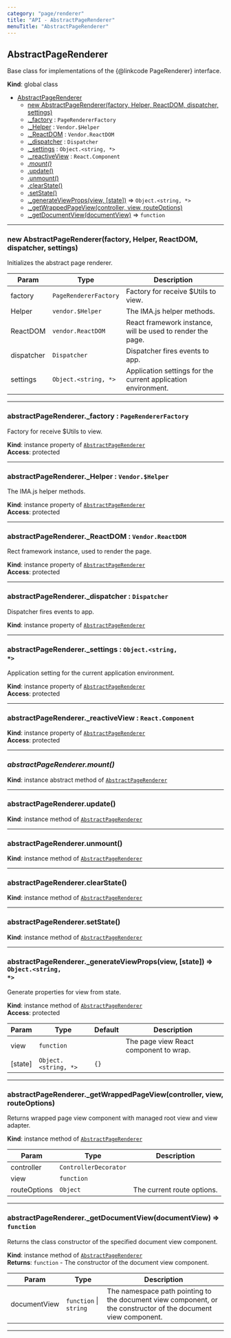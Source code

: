 ```yaml
---
category: "page/renderer"
title: "API - AbstractPageRenderer"
menuTitle: "AbstractPageRenderer"
---
```


## AbstractPageRenderer&nbsp;<a name="AbstractPageRenderer" href="https://github.com/seznam/ima/blob/v17.11.3/packages/core/src/page/renderer/AbstractPageRenderer.js#L11" target="_blank"><span class="icon"><i class="fas fa-external-link-alt fa-xs"></i></span></a>
Base class for implementations of the {@linkcode PageRenderer} interface.

**Kind**: global class  

* [AbstractPageRenderer](#AbstractPageRenderer)
    * [new AbstractPageRenderer(factory, Helper, ReactDOM, dispatcher, settings)](#new_AbstractPageRenderer_new)
    * [._factory](#AbstractPageRenderer+_factory) : <code>PageRendererFactory</code>
    * [._Helper](#AbstractPageRenderer+_Helper) : <code>Vendor.$Helper</code>
    * [._ReactDOM](#AbstractPageRenderer+_ReactDOM) : <code>Vendor.ReactDOM</code>
    * [._dispatcher](#AbstractPageRenderer+_dispatcher) : <code>Dispatcher</code>
    * [._settings](#AbstractPageRenderer+_settings) : <code>Object.&lt;string, \*&gt;</code>
    * [._reactiveView](#AbstractPageRenderer+_reactiveView) : <code>React.Component</code>
    * *[.mount()](#AbstractPageRenderer+mount)*
    * [.update()](#AbstractPageRenderer+update)
    * [.unmount()](#AbstractPageRenderer+unmount)
    * [.clearState()](#AbstractPageRenderer+clearState)
    * [.setState()](#AbstractPageRenderer+setState)
    * [._generateViewProps(view, [state])](#AbstractPageRenderer+_generateViewProps) ⇒ <code>Object.&lt;string, \*&gt;</code>
    * [._getWrappedPageView(controller, view, routeOptions)](#AbstractPageRenderer+_getWrappedPageView)
    * [._getDocumentView(documentView)](#AbstractPageRenderer+_getDocumentView) ⇒ <code>function</code>


* * *

### new AbstractPageRenderer(factory, Helper, ReactDOM, dispatcher, settings)&nbsp;<a name="new_AbstractPageRenderer_new"></a>
Initializes the abstract page renderer.


| Param | Type | Description |
| --- | --- | --- |
| factory | <code>PageRendererFactory</code> | Factory for receive $Utils to view. |
| Helper | <code>vendor.$Helper</code> | The IMA.js helper methods. |
| ReactDOM | <code>vendor.ReactDOM</code> | React framework instance, will be used        to render the page. |
| dispatcher | <code>Dispatcher</code> | Dispatcher fires events to app. |
| settings | <code>Object.&lt;string, \*&gt;</code> | Application settings for the current        application environment. |


* * *

### abstractPageRenderer.\_factory : <code>PageRendererFactory</code>&nbsp;<a name="AbstractPageRenderer+_factory" href="https://github.com/seznam/ima/blob/v17.11.3/packages/core/src/page/renderer/AbstractPageRenderer.js#L32" target="_blank"><span class="icon"><i class="fas fa-external-link-alt fa-xs"></i></span></a>
Factory for receive $Utils to view.

**Kind**: instance property of [<code>AbstractPageRenderer</code>](#AbstractPageRenderer)  
**Access**: protected  

* * *

### abstractPageRenderer.\_Helper : <code>Vendor.$Helper</code>&nbsp;<a name="AbstractPageRenderer+_Helper" href="https://github.com/seznam/ima/blob/v17.11.3/packages/core/src/page/renderer/AbstractPageRenderer.js#L40" target="_blank"><span class="icon"><i class="fas fa-external-link-alt fa-xs"></i></span></a>
The IMA.js helper methods.

**Kind**: instance property of [<code>AbstractPageRenderer</code>](#AbstractPageRenderer)  
**Access**: protected  

* * *

### abstractPageRenderer.\_ReactDOM : <code>Vendor.ReactDOM</code>&nbsp;<a name="AbstractPageRenderer+_ReactDOM" href="https://github.com/seznam/ima/blob/v17.11.3/packages/core/src/page/renderer/AbstractPageRenderer.js#L48" target="_blank"><span class="icon"><i class="fas fa-external-link-alt fa-xs"></i></span></a>
Rect framework instance, used to render the page.

**Kind**: instance property of [<code>AbstractPageRenderer</code>](#AbstractPageRenderer)  
**Access**: protected  

* * *

### abstractPageRenderer.\_dispatcher : <code>Dispatcher</code>&nbsp;<a name="AbstractPageRenderer+_dispatcher" href="https://github.com/seznam/ima/blob/v17.11.3/packages/core/src/page/renderer/AbstractPageRenderer.js#L55" target="_blank"><span class="icon"><i class="fas fa-external-link-alt fa-xs"></i></span></a>
Dispatcher fires events to app.

**Kind**: instance property of [<code>AbstractPageRenderer</code>](#AbstractPageRenderer)  

* * *

### abstractPageRenderer.\_settings : <code>Object.&lt;string, \*&gt;</code>&nbsp;<a name="AbstractPageRenderer+_settings" href="https://github.com/seznam/ima/blob/v17.11.3/packages/core/src/page/renderer/AbstractPageRenderer.js#L63" target="_blank"><span class="icon"><i class="fas fa-external-link-alt fa-xs"></i></span></a>
Application setting for the current application environment.

**Kind**: instance property of [<code>AbstractPageRenderer</code>](#AbstractPageRenderer)  
**Access**: protected  

* * *

### abstractPageRenderer.\_reactiveView : <code>React.Component</code>&nbsp;<a name="AbstractPageRenderer+_reactiveView" href="https://github.com/seznam/ima/blob/v17.11.3/packages/core/src/page/renderer/AbstractPageRenderer.js#L69" target="_blank"><span class="icon"><i class="fas fa-external-link-alt fa-xs"></i></span></a>
**Kind**: instance property of [<code>AbstractPageRenderer</code>](#AbstractPageRenderer)  
**Access**: protected  

* * *

### *abstractPageRenderer.mount()*&nbsp;<a name="AbstractPageRenderer+mount" href="https://github.com/seznam/ima/blob/v17.11.3/packages/core/src/page/renderer/AbstractPageRenderer.js#L76" target="_blank"><span class="icon"><i class="fas fa-external-link-alt fa-xs"></i></span></a>
**Kind**: instance abstract method of [<code>AbstractPageRenderer</code>](#AbstractPageRenderer)  

* * *

### abstractPageRenderer.update()&nbsp;<a name="AbstractPageRenderer+update" href="https://github.com/seznam/ima/blob/v17.11.3/packages/core/src/page/renderer/AbstractPageRenderer.js#L85" target="_blank"><span class="icon"><i class="fas fa-external-link-alt fa-xs"></i></span></a>
**Kind**: instance method of [<code>AbstractPageRenderer</code>](#AbstractPageRenderer)  

* * *

### abstractPageRenderer.unmount()&nbsp;<a name="AbstractPageRenderer+unmount" href="https://github.com/seznam/ima/blob/v17.11.3/packages/core/src/page/renderer/AbstractPageRenderer.js#L94" target="_blank"><span class="icon"><i class="fas fa-external-link-alt fa-xs"></i></span></a>
**Kind**: instance method of [<code>AbstractPageRenderer</code>](#AbstractPageRenderer)  

* * *

### abstractPageRenderer.clearState()&nbsp;<a name="AbstractPageRenderer+clearState" href="https://github.com/seznam/ima/blob/v17.11.3/packages/core/src/page/renderer/AbstractPageRenderer.js#L103" target="_blank"><span class="icon"><i class="fas fa-external-link-alt fa-xs"></i></span></a>
**Kind**: instance method of [<code>AbstractPageRenderer</code>](#AbstractPageRenderer)  

* * *

### abstractPageRenderer.setState()&nbsp;<a name="AbstractPageRenderer+setState" href="https://github.com/seznam/ima/blob/v17.11.3/packages/core/src/page/renderer/AbstractPageRenderer.js#L127" target="_blank"><span class="icon"><i class="fas fa-external-link-alt fa-xs"></i></span></a>
**Kind**: instance method of [<code>AbstractPageRenderer</code>](#AbstractPageRenderer)  

* * *

### abstractPageRenderer.\_generateViewProps(view, [state]) ⇒ <code>Object.&lt;string, \*&gt;</code>&nbsp;<a name="AbstractPageRenderer+_generateViewProps" href="https://github.com/seznam/ima/blob/v17.11.3/packages/core/src/page/renderer/AbstractPageRenderer.js#L148" target="_blank"><span class="icon"><i class="fas fa-external-link-alt fa-xs"></i></span></a>
Generate properties for view from state.

**Kind**: instance method of [<code>AbstractPageRenderer</code>](#AbstractPageRenderer)  
**Access**: protected  

| Param | Type | Default | Description |
| --- | --- | --- | --- |
| view | <code>function</code> |  | The page        view React component to wrap. |
| [state] | <code>Object.&lt;string, \*&gt;</code> | <code>{}</code> |  |


* * *

### abstractPageRenderer.\_getWrappedPageView(controller, view, routeOptions)&nbsp;<a name="AbstractPageRenderer+_getWrappedPageView" href="https://github.com/seznam/ima/blob/v17.11.3/packages/core/src/page/renderer/AbstractPageRenderer.js#L185" target="_blank"><span class="icon"><i class="fas fa-external-link-alt fa-xs"></i></span></a>
Returns wrapped page view component with managed root view and view adapter.

**Kind**: instance method of [<code>AbstractPageRenderer</code>](#AbstractPageRenderer)  

| Param | Type | Description |
| --- | --- | --- |
| controller | <code>ControllerDecorator</code> |  |
| view | <code>function</code> |  |
| routeOptions | <code>Object</code> | The current route options. |


* * *

### abstractPageRenderer.\_getDocumentView(documentView) ⇒ <code>function</code>&nbsp;<a name="AbstractPageRenderer+_getDocumentView" href="https://github.com/seznam/ima/blob/v17.11.3/packages/core/src/page/renderer/AbstractPageRenderer.js#L213" target="_blank"><span class="icon"><i class="fas fa-external-link-alt fa-xs"></i></span></a>
Returns the class constructor of the specified document view component.

**Kind**: instance method of [<code>AbstractPageRenderer</code>](#AbstractPageRenderer)  
**Returns**: <code>function</code> - The constructor of the document
        view component.  

| Param | Type | Description |
| --- | --- | --- |
| documentView | <code>function</code> \| <code>string</code> | The        namespace path pointing to the document view component, or the        constructor of the document view component. |


* * *

